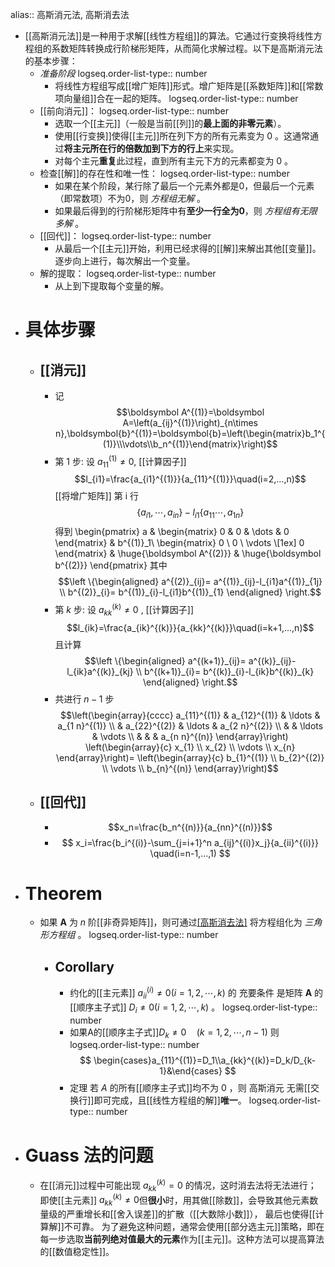 alias:: 高斯消元法, 高斯消去法

- [[高斯消元法]]是一种用于求解[[线性方程组]]的算法。它通过行变换将线性方程组的系数矩阵转换成行阶梯形矩阵，从而简化求解过程。以下是高斯消元法的基本步骤：
	- *准备阶段* 
	  logseq.order-list-type:: number
		- 将线性方程组写成[[增广矩阵]]形式。增广矩阵是[[系数矩阵]]和[[常数项向量组]]合在一起的矩阵。
		  logseq.order-list-type:: number
	- [[前向消元]]：
	  logseq.order-list-type:: number
		- 选取一个[[主元]]（一般是当前[[列]]的**最上面的非零元素**）。
		- 使用[[行变换]]使得[[主元]]所在列下方的所有元素变为 0 。这通常通过**将主元所在行的倍数加到下方的行上**来实现。
		- 对每个主元**重复**此过程，直到所有主元下方的元素都变为 0 。
	- 检查[[解]]的存在性和唯一性：
	  logseq.order-list-type:: number
		- 如果在某个阶段，某行除了最后一个元素外都是0，但最后一个元素（即常数项）不为0，则 *方程组无解* 。
		- 如果最后得到的行阶梯形矩阵中有**至少一行全为0**，则 *方程组有无限多解* 。
	- [[回代]]：
	  logseq.order-list-type:: number
		- 从最后一个[[主元]]开始，利用已经求得的[[解]]来解出其他[[变量]]。
		  逐步向上进行，每次解出一个变量。
	- 解的提取：
	  logseq.order-list-type:: number
		- 从上到下提取每个变量的解。
- # 具体步骤
	- ## [[消元]]
		- 记 
		  $$\boldsymbol A^{(1)}=\boldsymbol A=\left(a_{ij}^{(1)}\right)_{n\times n},\boldsymbol{b}^{(1)}=\boldsymbol{b}=\left(\begin{matrix}b_1^{(1)}\\\vdots\\b_n^{(1)}\end{matrix}\right)$$
		- 第 $1$ 步: 设 $a_{11}^{(1)}\neq0$, [[计算因子]] 
		  $$l_{i1}=\frac{a_{i1}^{(1)}}{a_{11}^{(1)}}\quad(i=2,...,n)$$ 
		  [[将增广矩阵]] 第 i 行
		  $$\{a_{i1},\cdots,a_{in}\} - l_{i1} \{a_{11}\cdots,a_{1n}\}$$
		  得到
		  \begin{pmatrix}
		   a & \begin{matrix} 0 & 0 & \dots & 0 \end{matrix} & b^{(1)}_1\\
		   \begin{matrix} 0 \\ 0 \\ \vdots \\[1ex] 0 \end{matrix} & \huge{\boldsymbol A^{(2)}} & \huge{\boldsymbol b^{(2)}}
		  \end{pmatrix}
		  其中
		  $$\left \{\begin{aligned} 
		  a^{(2)}_{ij}= a^{(1)}_{ij}-l_{i1}a^{(1)}_{1j} \\ 
		  b^{(2)}_{i}= b^{(1)}_{i}-l_{i1}b^{(1)}_{1}
		  \end{aligned} \right.$$
		- 第 $k$ 步: 设 $a_{kk}^{(k)}\neq0$ , [[计算因子]] 
		  $$l_{ik}=\frac{a_{ik}^{(k)}}{a_{kk}^{(k)}}\quad(i=k+1,...,n)$$ 
		  且计算
		  $$\left \{\begin{aligned} 
		  a^{(k+1)}_{ij}= a^{(k)}_{ij}-l_{ik}a^{(k)}_{kj} \\ 
		  b^{(k+1)}_{i}= b^{(k)}_{i}-l_{ik}b^{(k)}_{k}
		  \end{aligned} \right.$$
		- 共进行 $n-1$ 步
		  $$\left(\begin{array}{cccc}
		  a_{11}^{(1)} & a_{12}^{(1)} & \ldots & a_{1 n}^{(1)} \\
		  & a_{22}^{(2)} & \ldots & a_{2 n}^{(2)} \\
		  & & \ldots & \vdots \\
		  & & & a_{n n}^{(n)}
		  \end{array}\right)
		  \left(\begin{array}{c}
		  x_{1} \\
		  x_{2} \\
		  \vdots \\
		  x_{n}
		  \end{array}\right)=
		  \left(\begin{array}{c}
		  b_{1}^{(1)} \\
		  b_{2}^{(2)} \\
		  \vdots \\
		  b_{n}^{(n)}
		  \end{array}\right)$$
	- ## [[回代]]
		- $$x_n=\frac{b_n^{(n)}}{a_{nn}^{(n)}}$$
		- $$
		  x_i=\frac{b_i^{(i)}-\sum_{j=i+1}^n a_{ij}^{(i)}x_j}{a_{ii}^{(i)}} \quad(i=n-1,...,1)
		  $$
- # Theorem
	- 如果 $\boldsymbol A$ 为 $n$ 阶[[非奇异矩阵]]，则可通过[[高斯消去法]](及交换两行的[[初等行变换]]) 将方程组化为 *三角形方程组* 。
	  logseq.order-list-type:: number
		- ## Corollary
			- 约化的[[主元素]] $a_{ii}^{(i)}\neq0\left(i=1,2,\cdots,k\right)$ 的 充要条件 是矩阵 $\boldsymbol A$ 的[[顺序主子式]] $D_i\neq0\left(i=1,2,\cdots,k\right)$ 。
			  logseq.order-list-type:: number
			- 如果A的[[顺序主子式]]$D_k\neq0\quad(k=1,2,\cdots,n-1)$ 则 
			  logseq.order-list-type:: number
			  $$
			  \begin{cases}a_{11}^{(1)}=D_1\\a_{kk}^{(k)}=D_k/D_{k-1}&\end{cases}
			  $$
			- 定理 若 $A$ 的所有[[顺序主子式]]均不为 $0$ ，则 高斯消元 无需[[交换行]]即可完成，且[[线性方程组的解]]**唯一**。
			  logseq.order-list-type:: number
- # Guass 法的问题
	- 在[[消元]]过程中可能出现 $a_{kk}^{(k)}=0$ 的情况，这时消去法将无法进行； 
	  即使[[主元素]] $a_{kk}^{(k)}\neq0$但**很小**时，用其做[[除数]]，会导致其他元素数量级的严重增长和[[舍入误差]]的扩散（[[大数除小数]]）， 最后也使得[[计算解]]不可靠。
	  为了避免这种问题，通常会使用[[部分选主元]]策略，即在每一步选取**当前列绝对值最大的元素**作为[[主元]]。这种方法可以提高算法的[[数值稳定性]]。